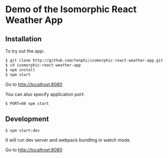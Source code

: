 # Demo of the Isomorphic React Weather App

## Installation

To try out the app:

```bash
$ git clone http://github.com/tenphi/isomorphic-react-weather-app.git
$ cd isomorphic-react-weather-app
$ npm install
$ npm start
```

Go to [http://localhost:8080](http://localhost:8080)

You can also specify application port:

```
$ PORT=80 npm start
```

## Development

```
$ npm start:dev
```

It will run dev server and webpack bundling in watch mode.

Go to [http://localhost:8080](http://localhost:8080)
